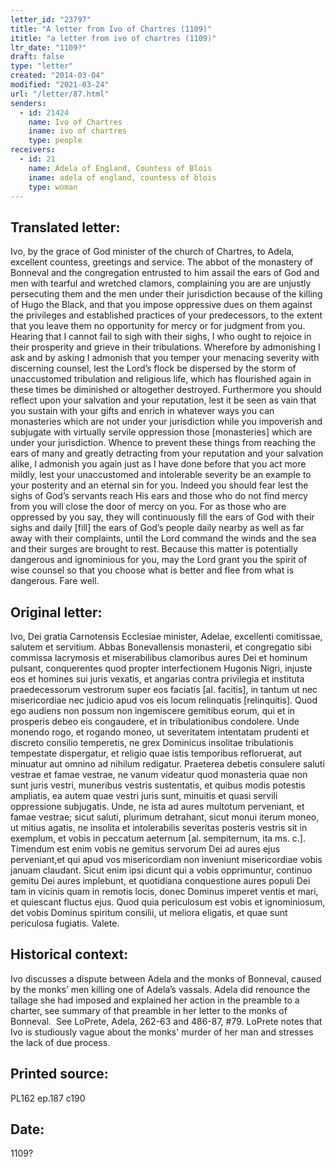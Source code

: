 ```yaml
---
letter_id: "23797"
title: "A letter from Ivo of Chartres (1109)"
ititle: "a letter from ivo of chartres (1109)"
ltr_date: "1109?"
draft: false
type: "letter"
created: "2014-03-04"
modified: "2021-03-24"
url: "/letter/87.html"
senders:
  - id: 21424
    name: Ivo of Chartres
    iname: ivo of chartres
    type: people
receivers:
  - id: 21
    name: Adela of England, Countess of Blois
    iname: adela of england, countess of blois
    type: woman
---
```

<h2> Translated letter:</h2><p>Ivo, by the grace of God minister of the church of Chartres, to Adela, excellent countess, greetings and service. The abbot of the monastery of Bonneval and the congregation entrusted to him assail the ears of God and men with tearful and wretched clamors, complaining you are are unjustly persecuting them and the men under their jurisdiction because of the killing of Hugo the Black, and that you impose oppressive dues on them against the privileges and established practices of your predecessors, to the extent that you leave them no opportunity for mercy or for judgment from you. Hearing that I cannot fail to sigh with their sighs, I who ought to rejoice in their prosperity and grieve in their tribulations. Wherefore by admonishing I ask and by asking I admonish that you temper your menacing severity with discerning counsel, lest the Lord’s flock be dispersed by the storm of unaccustomed tribulation and religious life, which has flourished again in these times be diminished or altogether destroyed. Furthermore you should reflect upon your salvation and your reputation, lest it be seen as vain that you sustain with your gifts and enrich in whatever ways you can monasteries which are not under your jurisdiction while you impoverish and subjugate with virtually servile oppression those [monasteries] which are under your jurisdiction. Whence to prevent these things from reaching the ears of many and greatly detracting from your reputation and your salvation alike, I admonish you again just as I have done before that you act more mildly, lest your unaccustomed and intolerable severity be an example to your posterity and an eternal sin for you. Indeed you should fear lest the sighs of God’s servants reach His ears and those who do not find mercy from you will close the door of mercy on you. For as those who are oppressed by you say, they will continuously fill the ears of God with their sighs and daily [fill] the ears of God’s people daily nearby as well as far away with their complaints, until the Lord command the winds and the sea and their surges are brought to rest. Because this matter is potentially dangerous and ignominious for you, may the Lord grant you the spirit of wise counsel so that you choose what is better and flee from what is dangerous. Fare well.</p><h2 class="mt-4"> Original letter:</h2>Ivo, Dei gratia Carnotensis Ecclesiae minister, Adelae, excellenti comitissae, salutem et servitium.
Abbas Bonevallensis monasterii, et congregatio sibi commissa lacrymosis et miserabilibus clamoribus aures Dei et hominum pulsant, conquerentes quod propter interfectionem Hugonis Nigri, injuste eos et homines sui juris vexatis, et angarias contra privilegia et instituta praedecessorum vestrorum super eos faciatis [al. facitis], in tantum ut nec misericordiae nec judicio apud vos eis locum relinquatis [relinquitis]. Quod ego audiens non possum non ingemiscere gemitibus eorum, qui et in prosperis debeo eis congaudere, et in tribulationibus condolere. Unde monendo rogo, et rogando moneo, ut severitatem intentatam prudenti et discreto consilio temperetis, ne grex Dominicus insolitae tribulationis tempestate dispergatur, et religio quae istis temporibus refloruerat, aut minuatur aut omnino ad nihilum redigatur. Praeterea debetis consulere saluti vestrae et famae vestrae, ne vanum videatur quod monasteria quae non sunt juris vestri, muneribus vestris sustentatis, et quibus modis potestis ampliatis, ea autem quae vestri juris sunt, minuitis et quasi servili oppressione subjugatis. Unde, ne ista ad aures multotum perveniant, et famae vestrae; sicut saluti, plurimum detrahant, sicut monui iterum moneo, ut mitius agatis, ne insolita et intolerabilis severitas posteris vestris sit in exemplum, et vobis in peccatum aeternum [al. sempiternum, ita ms. c.]. Timendum est enim vobis ne gemitus servorum Dei ad aures ejus perveniant,et qui apud vos misericordiam non inveniunt misericordiae vobis januam claudant. Sicut enim ipsi dicunt qui a vobis opprimuntur, continuo gemitu Dei aures implebunt, et quotidiana conquestione aures populi Dei tam in vicinis quam in remotis locis, donec Dominus imperet ventis et mari, et quiescant fluctus ejus. Quod quia periculosum est vobis et ignominiosum, det vobis Dominus spiritum consilii, ut meliora eligatis, et quae sunt periculosa fugiatis. Valete.
<h2 class="mt-4"> Historical context:</h2><p>Ivo discusses a dispute between Adela and the monks of Bonneval, caused by the monks’ men killing one of Adela’s vassals. Adela did renounce the tallage she had imposed and explained her action in the preamble to a charter, see summary of that preamble in her letter to the monks of Bonneval. &nbsp;See LoPrete, Adela, 262-63 and 486-87, #79. LoPrete notes that Ivo is studiously vague about the monks' murder of her man and stresses the lack of due process.</p><h2 class="mt-4"> Printed source:</h2>PL162 ep.187 c190
<h2 class="mt-4"> Date:</h2>1109?